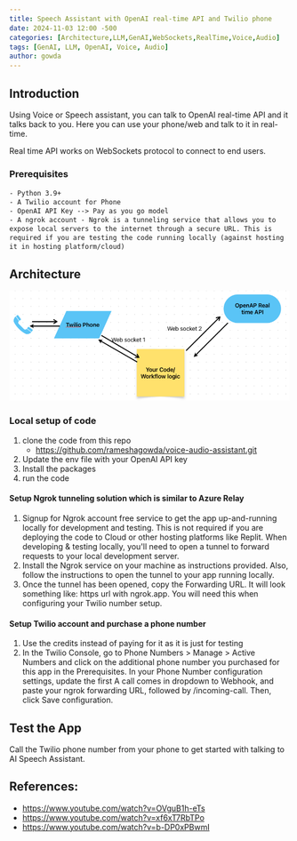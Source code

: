 ```yaml
---
title: Speech Assistant with OpenAI real-time API and Twilio phone
date: 2024-11-03 12:00 -500
categories: [Architecture,LLM,GenAI,WebSockets,RealTime,Voice,Audio]
tags: [GenAI, LLM, OpenAI, Voice, Audio]
author: gowda
---
```


## Introduction
Using Voice or Speech assistant, you can talk to OpenAI real-time API and it talks back to you. Here you can use your phone/web and talk to it in real-time.

Real time API works on WebSockets protocol to connect to end users. 

### Prerequisites
    - Python 3.9+
    - A Twilio account for Phone
    - OpenAI API Key --> Pay as you go model
    - A ngrok account - Ngrok is a tunneling service that allows you to expose local servers to the internet through a secure URL. This is required if you are testing the code running locally (against hosting it in hosting platform/cloud)

## Architecture

![Desktop View](/assets/img/voice-assistant.png)

### Local setup of code
1. clone the code from this repo
    * <https://github.com/rameshagowda/voice-audio-assistant.git>
2. Update the env file with your OpenAI API key
3. Install the packages
4. run the code

#### Setup Ngrok tunneling solution which is similar to Azure Relay
1. Signup for Ngrok account free service to get the app up-and-running locally for development and testing. This is not required if you are deploying the code to Cloud or other hosting platforms like Replit. When developing & testing locally, you'll need to open a tunnel to forward requests to your local development server.
2. Install the Ngrok service on your machine as instructions provided. Also, follow the instructions to open the tunnel to your app running locally.
3. Once the tunnel has been opened, copy the Forwarding URL. It will look something like: https url with ngrok.app. You will need this when configuring your Twilio number setup.

#### Setup Twilio account and purchase a phone number 
1. Use the credits instead of paying for it as it is just for testing
2. In the Twilio Console, go to Phone Numbers > Manage > Active Numbers and click on the additional phone number you purchased for this app in the Prerequisites.
In your Phone Number configuration settings, update the first A call comes in dropdown to Webhook, and paste your ngrok forwarding URL, followed by /incoming-call. Then, click Save configuration.

## Test the App
Call the Twilio phone number from your phone to get started with talking to AI Speech Assistant.

## References:
* <https://www.youtube.com/watch?v=OVguB1h-eTs>
* <https://www.youtube.com/watch?v=xf6xT7RbTPo>
* <https://www.youtube.com/watch?v=b-DP0xPBwmI>
